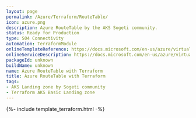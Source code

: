 ```yaml
---
layout: page
permalink: /Azure/Terraform/RouteTable/
icon: azure.png
description: Azure RouteTable by the AKS Sogeti community.
status: Ready for Production
type: S04 Connectivity
automation: TerraformModule
onlineTemplateReference: https://docs.microsoft.com/en-us/azure/virtual-network/tutorial-create-route-table-portal
onlineServiceDescription: https://docs.microsoft.com/en-us/azure/virtual-network/manage-route-table
packageId: unknown
buildName: unknown
name: Azure RouteTable with Terraform
title: Azure RouteTable with Terraform
tags:
- AKS Landing zone by Sogeti community
- Terraform AKS Basic Landing zone
---
```


{%- include template_terraform.html -%}